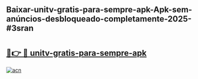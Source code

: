 ## Baixar-unitv-gratis-para-sempre-apk-Apk-sem-anúncios-desbloqueado-completamente-2025-#3sran

# <h2><a href="https://ainizakaria.my?title=unitv-gratis-para-sempre-apk&ref=22M">🔗👉 🔴 unitv-gratis-para-sempre-apk</a></h2>

[![acn](https://github.com/user-attachments/assets/0f9c940e-d8b0-45ae-aac7-cd30a18b3e1c)](https://ainizakaria.my?title=unitv-gratis-para-sempre-apk&ref=22M)


